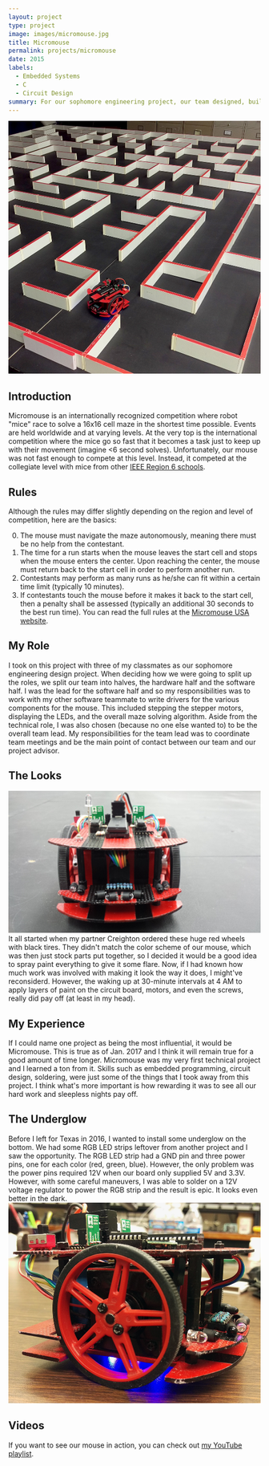 ```yaml
---
layout: project
type: project
image: images/micromouse.jpg
title: Micromouse
permalink: projects/micromouse
date: 2015
labels:
  - Embedded Systems
  - C
  - Circuit Design
summary: For our sophomore engineering project, our team designed, built, and programmed a robot that can autonomously navigate its way to the center of a maze in ~1 minute. We finished 3rd out of 13 teams and 1st out of sophomores.
---
```


<img class="ui medium right floated image" src="../images/micromouse-maze.jpg">

## Introduction
Micromouse is an internationally recognized competition where robot "mice" race to solve a 16x16 cell maze in the shortest time possible. Events are held worldwide and at varying levels. At the very top is the international competition where the mice go so fast that it becomes a task just to keep up with their movement (imagine <6 second solves). Unfortunately, our mouse was not fast enough to compete at this level. Instead, it competed at the collegiate level with mice from other [IEEE Region 6 schools](http://ieee-region6.org/).

## Rules
Although the rules may differ slightly depending on the region and level of competition, here are the basics:

0. The mouse must navigate the maze autonomously, meaning there must be no help from the contestant.
0. The time for a run starts when the mouse leaves the start cell and stops when the mouse enters the center. Upon reaching the center, the mouse must return back to the start cell in order to perform another run.
0. Contestants may perform as many runs as he/she can fit within a certain time limit (typically 10 minutes).
0. If contestants touch the mouse before it makes it back to the start cell, then a penalty shall be assessed (typically an additional 30 seconds to the best run time).
You can read the full rules at the [Micromouse USA website](http://micromouseusa.com/wp-content/uploads/2016/04/AAMC2016Rules.pdf).

## My Role
I took on this project with three of my classmates as our sophomore engineering design project. When deciding how we were going to split up the roles, we split our team into halves, the hardware half and the software half. I was the lead for the software half and so my responsibilities was to work with my other software teammate to write drivers for the various components for the mouse. This included stepping the stepper motors, displaying the LEDs, and the overall maze solving algorithm. Aside from the technical role, I was also chosen (because no one else wanted to) to be the overall team lead. My responsibilities for the team lead was to coordinate team meetings and be the main point of contact between our team and our project advisor.

## The Looks
<img class="ui medium right floated image" src="../images/micromouse-banner.jpg">
It all started when my partner Creighton ordered these huge red wheels with black tires. They didn't match the color scheme of our mouse, which was then just stock parts put together, so I decided it would be a good idea to spray paint everything to give it some flare. Now, if I had known how much work was involved with making it look the way it does, I might've reconsiderd. However, the waking up at 30-minute intervals at 4 AM to apply layers of paint on the circuit board, motors, and even the screws, really did pay off (at least in my head).

## My Experience
If I could name one project as being the most influential, it would be Micromouse. This is true as of Jan. 2017 and I think it will remain true for a good amount of time longer. Micromouse was my very first technical project and I learned a ton from it. Skills such as embedded programming, circuit design, soldering, were just some of the things that I took away from this project. I think what's more important is how rewarding it was to see all our hard work and sleepless nights pay off.

## The Underglow
Before I left for Texas in 2016, I wanted to install some underglow on the bottom. We had some RGB LED strips leftover from another project and I saw the opportunity. The RGB LED strip had a GND pin and three power pins, one for each color (red, green, blue). However, the only problem was the power pins required 12V when our board only supplied 5V and 3.3V. However, with some careful maneuvers, I was able to solder on a 12V voltage regulator to power the RGB strip and the result is epic. It looks even better in the dark.
<img class="ui medium right floated image" src="../images/micromouse-underglow.jpg">

## Videos
If you want to see our mouse in action, you can check out [my YouTube playlist](https://www.youtube.com/watch?v=hF58yFzQRJ8&list=PL9FNoqJdsAE-hACMQq3EWkxfHnZDU13_g).